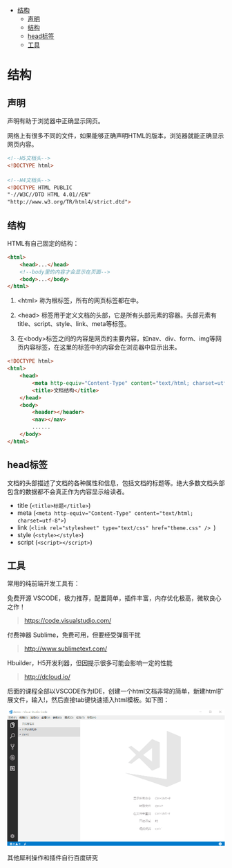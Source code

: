 <!-- TOC -->

- [结构](#结构)
    - [声明](#声明)
    - [结构](#结构-1)
    - [head标签](#head标签)
    - [工具](#工具)

<!-- /TOC -->
<a id="markdown-结构" name="结构"></a>
# 结构
<a id="markdown-声明" name="声明"></a>
## 声明
<!DOCTYPE>声明有助于浏览器中正确显示网页。
网络上有很多不同的文件，如果能够正确声明HTML的版本，浏览器就能正确显示网页内容。
``` html
<!--H5文档头-->
<!DOCTYPE html>

<!--H4文档头-->
<!DOCTYPE HTML PUBLIC
"-//W3C//DTD HTML 4.01//EN"
"http://www.w3.org/TR/html4/strict.dtd">

```


<a id="markdown-结构-1" name="结构-1"></a>
## 结构
HTML有自己固定的结构：
``` html
<html>
    <head>...</head>
    <!--body里的内容才会显示在页面-->
    <body>...</body>
</html>
```

1. &lt;html&gt; 称为根标签，所有的网页标签都在<html></html>中。

2. &lt;head&gt; 标签用于定义文档的头部，它是所有头部元素的容器。头部元素有title、script、style、link、meta等标签。

3. 在&lt;body&gt;标签之间的内容是网页的主要内容，如nav、div、form、img等网页内容标签，在这里的标签中的内容会在浏览器中显示出来。

``` html
<!DOCTYPE html>
<html>
    <head>
        <meta http-equiv="Content-Type" content="text/html; charset=utf-8">
        <title>文档结构</title>
    </head>
    <body>
        <header></header>
        <nav></nav>
        ......
    </body>
</html>
```

<a id="markdown-head标签" name="head标签"></a>
## head标签
文档的头部描述了文档的各种属性和信息，包括文档的标题等。绝大多数文档头部包含的数据都不会真正作为内容显示给读者。
- title (`<title>标题</title>`)
- meta (`<meta http-equiv="Content-Type" content="text/html; charset=utf-8">`)
- link (`<link rel="stylesheet" type="text/css" href="theme.css" /> `)
- style (`<style></style>`)
- script (`<script></script>`)

<a id="markdown-工具" name="工具"></a>
## 工具
常用的纯前端开发工具有：

免费开源 VSCODE，极力推荐，配置简单，插件丰富，内存优化极高，微软良心之作！
>https://code.visualstudio.com/

付费神器 Sublime，免费可用，但要经受弹窗干扰
>http://www.sublimetext.com/

Hbuilder，H5开发利器，但因提示很多可能会影响一定的性能
>http://dcloud.io/

后面的课程全部以VSCODE作为IDE，创建一个html文档非常的简单，新建html扩展文件，输入!，然后直接tab键快速插入html模板。如下图：

![](../assets/HTML/vscode-create-html.gif)

其他犀利操作和插件自行百度研究